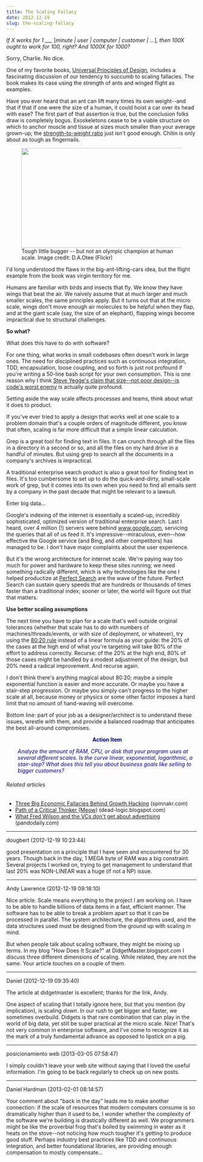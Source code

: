 ```yaml
---
title: The Scaling Fallacy
date: 2012-12-19
slug: the-scaling-fallacy
---
```


<em>If X works for 1 ___ </em>[<em>minute | user | computer | customer | ...</em>]<em>, then 100X ought to work for 100, right? And 1000X for 1000?</em>

Sorry, Charlie. No dice.

One of my favorite books, <a href="http://www.amazon.com/Universal-Principles-Design-Revised-Updated/dp/1592535879" target="_blank">Universal Principles of Design</a>, includes a fascinating discussion of our tendency to succumb to scaling fallacies. The book makes its case using the strength of ants and winged flight as examples.

Have you ever heard that an ant can lift many times its own weight--and that if that if one were the size of a human, it could hoist a car over its head with ease? The first part of that assertion is true, but the conclusion folks draw is completely bogus. Exoskeletons cease to be a viable structure on which to anchor muscle and tissue at sizes much smaller than your average grown-up; the <a class="zem_slink" title="Specific strength" href="http://en.wikipedia.org/wiki/Specific_strength" target="_blank" rel="wikipedia">strength-to-weight ratio</a> just isn't good enough. Chitin is only about as tough as fingernails.

<figure><img alt="" src="http://farm9.staticflickr.com/8050/8146750081_0e07106d00.jpg" width="500" height="264" /><figcaption>Tough little bugger -- but not an olympic champion at human scale. Image credit: D.A.Otee (Flickr)</figcaption></figure>

I'd long understood the flaws in the big-ant-lifting-cars idea, but the flight example from the book was virgin territory for me.

Humans are familiar with birds and insects that fly. We know they have wings that beat the air. We naively assume that at much larger and much smaller scales, the same principles apply. But it turns out <!--more--> that at the micro scale, wings don't move enough air molecules to be helpful when they flap, and at the giant scale (say, the size of an elephant), flapping wings become impractical due to structural challenges.

<strong>So what?</strong>

What does this have to do with software?

For one thing, what works in small codebases often doesn't work in large ones. The need for disciplined practices such as continuous integration, TDD, encapsulation, loose coupling, and so forth is just not profound if you're writing a 50-line bash script for your own consumption. This is one reason why I think <a href="http://steve-yegge.blogspot.com/2007/12/codes-worst-enemy.html" target="_blank">Steve Yegge's claim that size--not poor design--is code's worst enemy</a> is actually quite profound.

Setting aside the way scale affects processes and teams, think about what it does to product.

If you've ever tried to apply a design that works well at one scale to a problem domain that's a couple orders of magnitude different, you know that often, scaling is far more difficult that a simple linear calculation.

Grep is a great tool for finding text in files. It can crunch through all the files in a directory in a second or so, and all the files on my hard drive in a handful of minutes. But using grep to search all the documents in a company's archives is impractical.

A traditional enterprise search product is also a great tool for finding text in files. It's too cumbersome to set up to do the quick-and-dirty, small-scale work of grep, but it comes into its own when you need to find all emails sent by a company in the past decade that might be relevant to a lawsuit.

Enter big data...

Google's indexing of the internet is essentially a scaled-up, incredibly sophisticated, optimized version of traditional enterprise search. Last I heard, over 4 million (!) servers were behind www.google.com, servicing the queries that all of us feed it. It's impressive--miraculous, even--how effective the Google service (and Bing, and other competitors) has managed to be. I don't have major complaints about the user experience.

But it's the wrong architecture for internet scale. We're paying way too much for power and hardware to keep these sites running; we need something radically different, which is why technologies like the one I helped productize at <a href="http://www.perfectsearchcorp.com" target="_blank">Perfect Search</a> are the wave of the future. Perfect Search can sustain query speeds that are hundreds or thousands of times faster than a traditional index; sooner or later, the world will figure out that that matters.

<strong>Use better scaling assumptions</strong>

The next time you have to plan for a scale that's well outside original tolerances (whether that scale has to do with numbers of machines/threads/events, or with size of deployment, or whatever), try using the <a class="zem_slink" title="Pareto principle" href="http://en.wikipedia.org/wiki/Pareto_principle" target="_blank" rel="wikipedia">80:20 rule</a> instead of a linear formula as your guide: the 20% of the cases at the high end of what you're targeting will take 80% of the effort to address correctly. Recurse: of the 20% at the high end, 80% of those cases might be handled by a modest adjustment of the design, but 20% need a radical improvement. And recurse again.

I don't think there's anything magical about 80:20; maybe a simple exponential function is easier and more accurate. Or maybe you have a stair-step progression. Or maybe you simply can't progress to the higher scale at all, because money or physics or some other factor imposes a hard limit that no amount of hand-waving will overcome.

Bottom line: part of your job as a designer/architect is to understand these issues, wrestle with them, and provide a balanced roadmap that anticipates the best all-around compromises.
<p style="padding-left:30px;text-align:center;"><strong><span style="color:#000080;">Action Item</span></strong></p>
<p style="padding-left:30px;"><em><span style="color:#000080;">Analyze the amount of RAM, CPU, or disk that your program uses at several different scales. Is the curve linear, exponential, logarithmic, a stair-step? What does this tell you about business goals like selling to bigger customers?</span></em></p>

<h6 class="zemanta-related-title" style="font-size:1em;">Related articles</h6>
<ul class="zemanta-article-ul">
	<li class="zemanta-article-ul-li"><a href="http://spinnakr.com/blog/ideas/2012/12/three-big-economic-fallacies-behind-growth-hacking/" target="_blank">Three Big Economic Fallacies Behind Growth Hacking</a> (spinnakr.com)</li>
	<li class="zemanta-article-ul-li"><a href="http://dead-logic.blogspot.com/2012/12/path-of-critical-thinker-meow.html" target="_blank">Path of a Critical Thinker (Meow)</a> (dead-logic.blogspot.com)</li>
	<li class="zemanta-article-ul-li"><a href="what-fred-wilson-and-the-vcs-dont-get-about-advertising.md" target="_blank">What Fred Wilson and the VCs don't get about advertising</a> (pandodaily.com)</li>
</ul>

---

dougbert (2012-12-19 10:23:44)

good presentation on a principle that I have seen and encountered for 30 years. Though back in the day, 1 MEGA byte of RAM was a big constraint.  Several projects I worked on, trying to get management to understand that last 20% was NON-LINEAR was a huge (if not a NP) issue.

---

Andy Lawrence (2012-12-19 09:18:10)

Nice article. Scale means everything to the project I am working on. I have to be able to handle billions of data items in a fast, efficient manner. The software has to be able to break a problem apart so that it can be processed in parallel. The system architecture, the algorithms used, and the data structures used must be designed from the ground up with scaling in mind.

But when people talk about scaling software, they might be mixing up terms. In my blog "How Does It Scale?" at DidgetMaster.blogspot.com I discuss three different dimensions of scaling. While related, they are not the same. Your article touches on a couple of them.

---

Daniel (2012-12-19 09:35:40)

The article at didgetmaster is excellent; thanks for the link, Andy.

One aspect of scaling that I totally ignore here, but that you mention (by implication), is scaling *down*. In our rush to get bigger and faster, we sometimes overbuild. Didgets is that rare combination that can play in the world of big data, yet still be super practical at the micro scale. Nice! That's not very common in enterprise software, and I've come to recognize it as the mark of a truly fundamental advance as opposed to lipstick on a pig.

---

posicionamiento web (2013-03-05 07:58:47)

I simply couldn't leave your web site without saying that I loved the useful information. I'm going to be back regularly to check up on new posts.

---

Daniel Hardman (2013-02-01 08:14:57)

Your comment about "back in the day" leads me to make another connection: if the scale of resources that modern computers consume is so dramatically higher than it used to be, I wonder whether the complexity of the software we're building is drastically different as well. We programmers might be like the proverbial frog that's boiled by swimming in water as it heats on the stove--not noticing how much tougher it's getting to produce good stuff. Perhaps industry best practices like TDD and continuous integration, and better foundational libraries, are providing enough compensation to mostly compensate...

